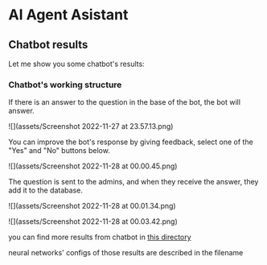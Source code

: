 # AI Agent Asistant

## Chatbot results

Let me show you some chatbot's results:

### Chatbot's working structure

If there is an answer to the question in the base of the bot, the bot will answer.

![](assets/Screenshot 2022-11-27 at 23.57.13.png)

You can improve the bot's response by giving feedback, select one of the "Yes" and "No" buttons below.

![](assets/Screenshot 2022-11-28 at 00.00.45.png)

The question is sent to the admins, and when they receive the answer, they add it to the database.

![](assets/Screenshot 2022-11-28 at 00.01.34.png)

![](assets/Screenshot 2022-11-28 at 00.03.42.png)

you can find more results from chatbot in <a href='result' target="_blank">this directory</a>

neural networks' configs of those results are described in the filename

